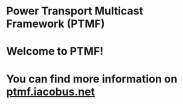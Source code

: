 Power Transport Multicast Framework (PTMF)
====

# Welcome to PTMF!
# You can find more information on [ptmf.iacobus.net](http://ptmf.iacobus.net)
